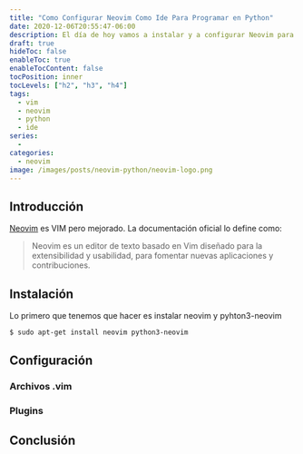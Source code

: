 ```yaml
---
title: "Como Configurar Neovim Como Ide Para Programar en Python"
date: 2020-12-06T20:55:47-06:00
description: El día de hoy vamos a instalar y a configurar Neovim para utilizarlo como IDE para programar en Python. Vamos a utilizar algunos "Plugins" para obtener las ventajas que cualquier otro IDE tiene, tales como validación de sintaxis y autocompletado.
draft: true
hideToc: false
enableToc: true
enableTocContent: false
tocPosition: inner
tocLevels: ["h2", "h3", "h4"]
tags:
  - vim
  - neovim
  - python
  - ide
series:
  -
categories:
  - neovim
image: /images/posts/neovim-python/neovim-logo.png
---
```


## Introducción

<a href="https://neovim.io/" target="_blank">Neovim</a> es VIM pero mejorado. La documentación oficial lo define como:

> Neovim es un editor de texto basado en Vim diseñado para la extensibilidad y usabilidad, para fomentar nuevas aplicaciones y contribuciones.

## Instalación

Lo primero que tenemos que hacer es instalar neovim y pyhton3-neovim

```bash
$ sudo apt-get install neovim python3-neovim
```

## Configuración

### Archivos .vim

### Plugins

## Conclusión

